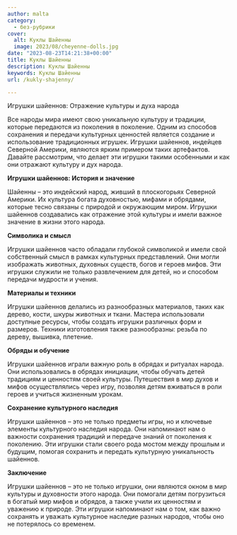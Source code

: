 ```yaml
---
author: malta
category:
  - без-рубрики
cover:
  alt: Куклы Шайенны
  image: 2023/08/cheyenne-dolls.jpg
date: "2023-08-23T14:21:38+00:00"
title: Куклы Шайенны
description: Куклы Шайенны
keywords: Куклы Шайенны
url: /kukly-shajenny/

---
```

Игрушки шайеннов: Отражение культуры и духа народа

Все народы мира имеют свою уникальную культуру и традиции, которые передаются из поколения в поколение. Одним из способов сохранения и передачи культурных ценностей является создание и использование традиционных игрушек. Игрушки шайеннов, индейцев Северной Америки, являются ярким примером таких артефактов. Давайте рассмотрим, что делает эти игрушки такими особенными и как они отражают культуру и дух народа.

**Игрушки шайеннов: История и значение**

Шайенны – это индейский народ, живший в плоскогорьях Северной Америки. Их культура богата духовностью, мифами и обрядами, которые тесно связаны с природой и окружающим миром. Игрушки шайеннов создавались как отражение этой культуры и имели важное значение в жизни этого народа.

**Символика и смысл**

Игрушки шайеннов часто обладали глубокой символикой и имели свой собственный смысл в рамках культурных представлений. Они могли изображать животных, духовных существ, богов и героев мифов. Эти игрушки служили не только развлечением для детей, но и способом передачи мудрости и учения.

**Материалы и техники**

Игрушки шайеннов делались из разнообразных материалов, таких как дерево, кости, шкуры животных и ткани. Мастера использовали доступные ресурсы, чтобы создать игрушки различных форм и размеров. Техники изготовления также разнообразны: резьба по дереву, вышивка, плетение.

**Обряды и обучение**

Игрушки шайеннов играли важную роль в обрядах и ритуалах народа. Они использовались в обрядах инициации, чтобы обучать детей традициям и ценностям своей культуры. Путешествия в мир духов и мифов осуществлялись через игру, позволяя детям вживаться в роли героев и учиться жизненным урокам.

**Сохранение культурного наследия**

Игрушки шайеннов – это не только предметы игры, но и ключевые элементы культурного наследия народа. Они напоминают нам о важности сохранения традиций и передаче знаний от поколения к поколению. Эти игрушки стали своего рода мостом между прошлым и будущим, помогая сохранить и передать культурную уникальность шайеннов.

**Заключение**

Игрушки шайеннов – это не только игрушки, они являются окном в мир культуры и духовности этого народа. Они помогали детям погрузиться в богатый мир мифов и обрядов, а также учили их ценностям и уважению к природе. Эти игрушки напоминают нам о том, как важно сохранять и уважать культурное наследие разных народов, чтобы оно не потерялось со временем.
